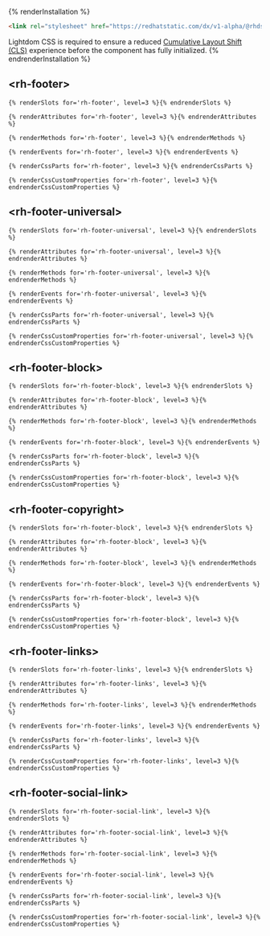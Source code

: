 {% renderInstallation %}
~~~html
<link rel="stylesheet" href="https://redhatstatic.com/dx/v1-alpha/@rhds/elements@1.0.2/rh-footer/rh-footer-lightdom.css">
~~~
Lightdom CSS is required to ensure a reduced [Cumulative Layout Shift (CLS)](https://web.dev/cls/) experience before the component has fully initialized.
{% endrenderInstallation %}

## &lt;rh-footer&gt;

    {% renderSlots for='rh-footer', level=3 %}{% endrenderSlots %}

    {% renderAttributes for='rh-footer', level=3 %}{% endrenderAttributes %}

    {% renderMethods for='rh-footer', level=3 %}{% endrenderMethods %}

    {% renderEvents for='rh-footer', level=3 %}{% endrenderEvents %}

    {% renderCssParts for='rh-footer', level=3 %}{% endrenderCssParts %}

    {% renderCssCustomProperties for='rh-footer', level=3 %}{% endrenderCssCustomProperties %}

## &lt;rh-footer-universal&gt;

    {% renderSlots for='rh-footer-universal', level=3 %}{% endrenderSlots %}

    {% renderAttributes for='rh-footer-universal', level=3 %}{% endrenderAttributes %}

    {% renderMethods for='rh-footer-universal', level=3 %}{% endrenderMethods %}

    {% renderEvents for='rh-footer-universal', level=3 %}{% endrenderEvents %}

    {% renderCssParts for='rh-footer-universal', level=3 %}{% endrenderCssParts %}

    {% renderCssCustomProperties for='rh-footer-universal', level=3 %}{% endrenderCssCustomProperties %}

## &lt;rh-footer-block&gt;

    {% renderSlots for='rh-footer-block', level=3 %}{% endrenderSlots %}

    {% renderAttributes for='rh-footer-block', level=3 %}{% endrenderAttributes %}

    {% renderMethods for='rh-footer-block', level=3 %}{% endrenderMethods %}

    {% renderEvents for='rh-footer-block', level=3 %}{% endrenderEvents %}

    {% renderCssParts for='rh-footer-block', level=3 %}{% endrenderCssParts %}

    {% renderCssCustomProperties for='rh-footer-block', level=3 %}{% endrenderCssCustomProperties %}

## &lt;rh-footer-copyright&gt;

    {% renderSlots for='rh-footer-block', level=3 %}{% endrenderSlots %}

    {% renderAttributes for='rh-footer-block', level=3 %}{% endrenderAttributes %}

    {% renderMethods for='rh-footer-block', level=3 %}{% endrenderMethods %}

    {% renderEvents for='rh-footer-block', level=3 %}{% endrenderEvents %}

    {% renderCssParts for='rh-footer-block', level=3 %}{% endrenderCssParts %}

    {% renderCssCustomProperties for='rh-footer-block', level=3 %}{% endrenderCssCustomProperties %}

## &lt;rh-footer-links&gt;

    {% renderSlots for='rh-footer-links', level=3 %}{% endrenderSlots %}

    {% renderAttributes for='rh-footer-links', level=3 %}{% endrenderAttributes %}

    {% renderMethods for='rh-footer-links', level=3 %}{% endrenderMethods %}

    {% renderEvents for='rh-footer-links', level=3 %}{% endrenderEvents %}

    {% renderCssParts for='rh-footer-links', level=3 %}{% endrenderCssParts %}

    {% renderCssCustomProperties for='rh-footer-links', level=3 %}{% endrenderCssCustomProperties %}

## &lt;rh-footer-social-link&gt;

    {% renderSlots for='rh-footer-social-link', level=3 %}{% endrenderSlots %}

    {% renderAttributes for='rh-footer-social-link', level=3 %}{% endrenderAttributes %}

    {% renderMethods for='rh-footer-social-link', level=3 %}{% endrenderMethods %}

    {% renderEvents for='rh-footer-social-link', level=3 %}{% endrenderEvents %}

    {% renderCssParts for='rh-footer-social-link', level=3 %}{% endrenderCssParts %}

    {% renderCssCustomProperties for='rh-footer-social-link', level=3 %}{% endrenderCssCustomProperties %}   